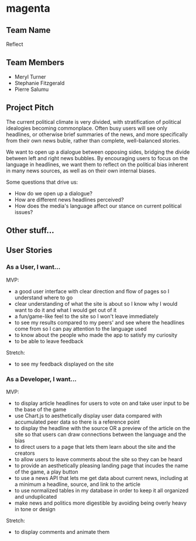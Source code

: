 # magenta

## Team Name
Reflect

## Team Members
- Meryl Turner
- Stephanie Fitzgerald
- Pierre Salumu

## Project Pitch
The current political climate is very divided, with stratification of political idealogies becoming commonplace. Often busy users will see only headlines, or otherwise brief summaries of the news, and more specifically from their own news buble, rather than complete, well-balanced stories.

We want to open up a dialogue between opposing sides, bridging the divide between left and right news bubbles. By encouraging users to focus on the language in headlines, we want them to reflect on the political bias inherent in many news sources, as well as on their own internal biases.

Some questions that drive us:
- How do we open up a dialogue?
- How are different news headlines perceived?
- How does the media's language affect our stance on current political issues?

## Other stuff...

## User Stories

### As a User, I want...
MVP:
- a good user interface with clear direction and flow of pages so I understand where to go
- clear understanding of what the site is about so I know why I would want to do it and what I would get out of it
- a fun/game-like feel to the site so I won't leave immediately
- to see my results compared to my peers' and see where the headlines come from so I can pay attention to the language used
- to know about the people who made the app to satisfy my curiosity
- to be able to leave feedback

Stretch:
- to see my feedback displayed on the site

### As a Developer, I want...
MVP:
- to display article headlines for users to vote on and take user input to be the base of the game
- use Chart.js to aesthetically display user data compared with accumulated peer data so there is a reference point
- to display the headline with the source OR a preview of the article on the site so that users can draw connections between the language and the bias
- to direct users to a page that lets them learn about the site and the creators
- to allow users to leave comments about the site so they can be heard
- to provide an aesthetically pleasing landing page that incudes the name of the game, a play button
- to use a news API that lets me get data about current news, including at a minimum a headline, source, and link to the article
- to use normalized tables in my database in order to keep it all organized and unduplicated
- make news and politics more digestible by avoiding being overly heavy in tone or design

Stretch:
- to display comments and animate them
